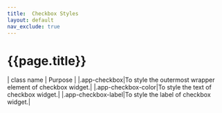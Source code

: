 ```yaml
---
title:  Checkbox Styles
layout: default
nav_exclude: true
---
```

# {{page.title}}

| class name  | Purpose |
|.app-checkbox|To style the outermost wrapper element of checkbox widget.|
|.app-checkbox-color|To style the text of checkbox widget.|
|.app-checkbox-label|To style the label of checkbox widget.|
